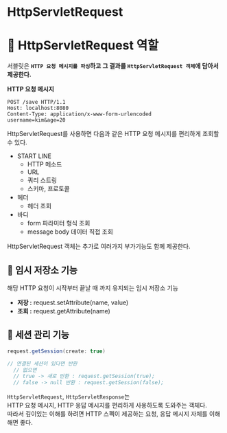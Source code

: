 HttpServletRequest
=====================
# 📘 HttpServletRequest 역할
서블릿은 **`HTTP 요청 메시지를 파싱`하고 그 결과를 `HttpServletRequest 객체`에 담아서 제공한다.**       
   
**HTTP 요청 메시지**  
```http
POST /save HTTP/1.1
Host: localhost:8080
Content-Type: application/x-www-form-urlencoded
username=kim&age=20
```
HttpServletRequest를 사용하면 다음과 같은 HTTP 요청 메시지를 편리하게 조회할 수 있다.

* START LINE
  * HTTP 메소드
  * URL
  * 쿼리 스트링
  * 스키마, 프로토콜
* 헤더
  * 헤더 조회
* 바디
  * form 파라미터 형식 조회
  * message body 데이터 직접 조회
  
HttpServletRequest 객체는 추가로 여러가지 부가기능도 함께 제공한다.

## 📖 임시 저장소 기능
해당 HTTP 요청이 시작부터 끝날 때 까지 유지되는 임시 저장소 기능    

* **저장 :** request.setAttribute(name, value)    
* **조회 :** request.getAttribute(name)    
   
## 📖 세션 관리 기능
```java
request.getSession(create: true)

// 연결된 세션이 있다면 반환
  // 없으면
  // true -> 새로 반환 : request.getSession(true);
  // false -> null 반환 : request.getSession(false);
```

`HttpServletRequest`, `HttpServletResponse`는            
HTTP 요청 메시지, HTTP 응답 메시지를 편리하게 사용하도록 도와주는 객체다.      
따라서 깊이있는 이해를 하려면 HTTP 스펙이 제공하는 요청, 응답 메시지 자체를 이해해면 좋다.     
